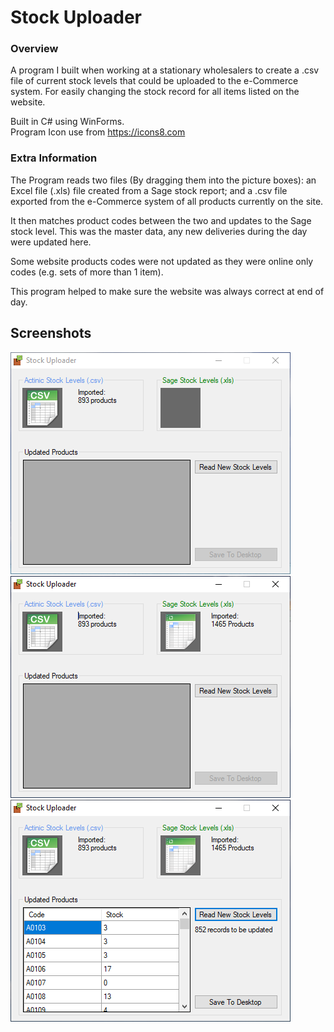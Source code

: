 
# Stock Uploader

### Overview
A program I built when working at a stationary wholesalers to create a .csv file of current stock levels that could be uploaded to the e-Commerce system. For easily changing the stock record for all items listed on the website.  

Built in C# using WinForms.\
Program Icon use from https://icons8.com

### Extra Information
The Program reads two files (By dragging them into the picture boxes): an Excel file (.xls) file created from a Sage stock report; and a .csv file exported from the e-Commerce system of all products currently on the site. 

It then matches product codes between the two and updates to the Sage stock level. This was the master data, any new deliveries during the day were updated here.

Some website products codes were not updated as they were online only codes (e.g. sets of more than 1 item).   

This program helped to make sure the website was always correct at end of day.

## Screenshots

![screen01](https://github.com/CraigMason19/Stock-Uploader/blob/Github/Stock%20Uploader/Screenshots/screenshot_01.png?raw=true)
![screen02](https://github.com/CraigMason19/Stock-Uploader/blob/Github/Stock%20Uploader/Screenshots/screenshot_02.png?raw=true)
![screen03](https://github.com/CraigMason19/Stock-Uploader/blob/Github/Stock%20Uploader/Screenshots/screenshot_03.png?raw=true)
